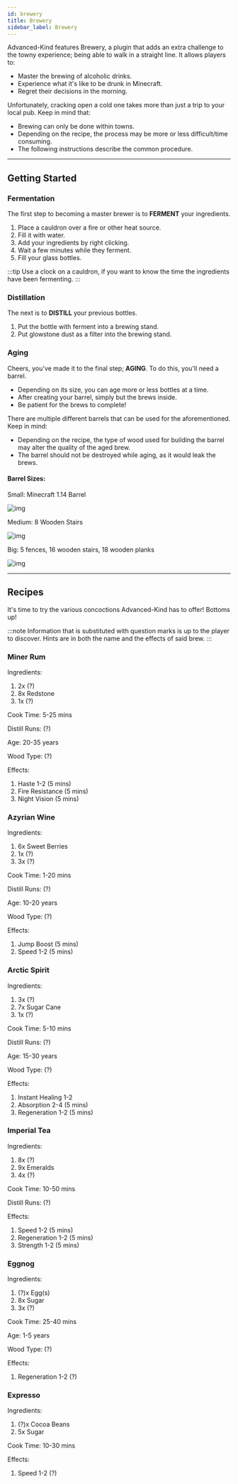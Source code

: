 ```yaml
---
id: brewery
title: Brewery
sidebar_label: Brewery
---
```

Advanced-Kind features Brewery, a plugin that adds an extra challenge to the towny experience; being able to walk in a straight line. 
It allows players to:

 - Master the brewing of alcoholic drinks.
- Experience what it's like to be drunk in Minecraft.
- Regret their decisions in the morning.

Unfortunately, cracking open a cold one takes more than just a trip to your local pub.
Keep in mind that:
- Brewing can only be done within towns.
- Depending on the recipe, the process may be more or less difficult/time consuming.
- The following instructions describe the common procedure.

---
## Getting Started
### Fermentation
The first step to becoming a master brewer is to **FERMENT** your ingredients.
1. Place a cauldron over a fire or other heat source.
2. Fill it with water.
3. Add your ingredients by right clicking.
4. Wait a few minutes while they ferment.
5. Fill your glass bottles.

:::tip
Use a clock on a cauldron, if you want to know the time the ingredients have been fermenting.
:::

### Distillation
The next is to **DISTILL** your previous bottles.
1. Put the bottle with ferment into a brewing stand.
1. Put glowstone dust as a filter into the brewing stand.

### Aging
Cheers, you've made it to the final step; **AGING**. 
To do this, you'll need a barrel.
- Depending on its size, you can age more or less bottles at a time. 
- After creating your barrel, simply but the brews inside.
- Be patient for the brews to complete!

There are multiple different barrels that can be used for the aforementioned.
Keep in mind:
- Depending on the recipe, the type of wood used for building the barrel may alter the quality of the aged brew. 
- The barrel should not be destroyed while aging, as it would leak the brews.

#### Barrel Sizes:
Small: Minecraft 1.14 Barrel

![img](images/smallbarrel.png)

Medium: 8 Wooden Stairs

![img](images/medbarrel.png)

Big: 5 fences, 16 wooden stairs, 18 wooden planks

![img](images/smallbarrel.png)


---

## Recipes
It's time to try the various concoctions Advanced-Kind has to offer! Bottoms up!

:::note
Information that is substituted with question marks is up to the player to discover. Hints are in both the name and the effects of said brew.
:::

### Miner Rum
Ingredients:
1. 2x (?)
2. 8x Redstone
3. 1x (?)

Cook Time: 5-25 mins

Distill Runs: (?)

Age: 20-35 years

Wood Type: (?)

Effects:
1. Haste 1-2 (5 mins)
2. Fire Resistance (5 mins)
3. Night Vision (5 mins)

### Azyrian Wine
Ingredients:
1. 6x Sweet Berries
2. 1x (?)
3. 3x (?)

Cook Time: 1-20 mins

Distill Runs: (?)

Age: 10-20 years

Wood Type: (?)

Effects:
1. Jump Boost (5 mins)
2. Speed 1-2 (5 mins)

### Arctic Spirit
Ingredients:
1. 3x (?)
2. 7x Sugar Cane
3. 1x (?)

Cook Time: 5-10 mins

Distill Runs: (?)

Age: 15-30 years

Wood Type: (?)

Effects:
1. Instant Healing 1-2
2. Absorption 2-4 (5 mins)
3. Regeneration 1-2 (5 mins)

### Imperial Tea
Ingredients:
1. 8x (?)
2. 9x Emeralds
3. 4x (?)

Cook Time: 10-50 mins

Distill Runs: (?)

Effects:
1. Speed 1-2 (5 mins)
2. Regeneration 1-2 (5 mins)
3. Strength 1-2 (5 mins)

### Eggnog
Ingredients:
1. (?)x Egg(s)
2. 8x Sugar
3. 3x (?)

Cook Time: 25-40 mins

Age: 1-5 years

Wood Type: (?)

Effects:
1. Regeneration 1-2 (?)

### Expresso
Ingredients:
1. (?)x Cocoa Beans
2. 5x Sugar

Cook Time: 10-30 mins

Effects:
1. Speed 1-2 (?)


